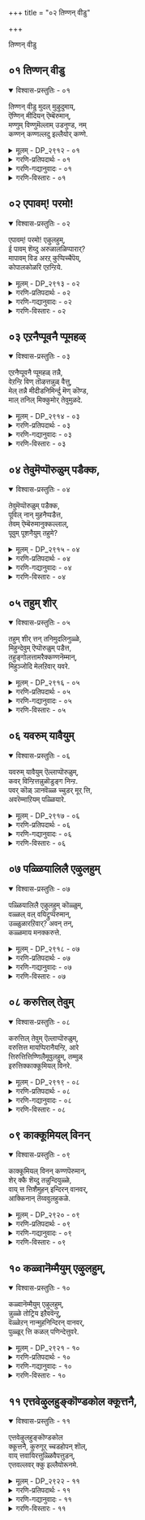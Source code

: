 +++
title = "०२ तिण्णन् वीडु"

+++

तिण्णन् वीडु

## ०१ तिण्णन् वीडु

<details open><summary>विश्वास-प्रस्तुतिः - ०१</summary>

तिण्णन् वीडु मुदल् मुऴुदुमाय्,  
ऎण्णिन् मीदियन् ऎम्बॆरुमान्,  
मण्णुम् विण्णुमॆल्लाम् उडनुण्ड, नम्  
कण्णन् कण्णल्लदु इल्लैयोर् कण्णे.
</details>

<details><summary>मूलम् - DP_२९१२ - ०१</summary>

तिण्णन् वीडु मुदल् मुऴुदुमाय्,  
ऎण्णिन् मीदियन् ऎम्बॆरुमान्,  
मण्णुम् विण्णुमॆल्लाम् उडनुण्ड, नम्  
कण्णन् कण्णल्लदु इल्लैयोर् कण्णे.
</details>

<details><summary>गरणि-प्रतिपदार्थः - ०१</summary>

तिण् = शाश्वतवाद, नल् \(नन्\) = श्रेष्ठवाद \(परिशुद्धवाद\), वीडु = बिडुगडॆये \(मोक्षवे\), मुदल् = मॊदलाद, मुऴुदुम् आय् = ऎल्लवू आगि, ऎण्निन् = योचनॆगॆ \(चिन्तनॆगॆ\), मीदियन् = मेल्पट्टवनू, ऎम्बॆरुमान् = नमगॆ स्वामियू, मण्णुम् विण्णुम् ऎल्लाम् = भूलोकवन्नू मेलणलोकगळन्नू ऎल्लवन्नू, उडन् = ऒट्टिगॆ, उण्ड = उण्डवनू, आद, नम् कण्णन् = नम्म कृष्ण परमात्मन, कण् अल्लदु = कृपाश्रयवल्लदॆ, इल्लै ओर् कण्णे = बेरॊन्दु कृपाश्रयविल्लवे इल्ल. 
</details>

<details><summary>गरणि-गद्यानुवादः - ०१</summary>

शाश्वतवाद श्रेष्ठवाद \(उत्तमवाद\) बिडुगडॆये मॊदलाद ऎल्लवू आद, चिन्तनॆगॆ मीरिदवनाद, नम्म स्वामियाद, भूलोकवन्नू मेलण लोकगळन्नू ऎल्लवन्नू ऒट्टिगॆ उण्डवनाद नम्म कृष्णपरमात्मन कृपाश्रयवल्लदॆ बेरॊन्दु कृपाश्रयवे इल्ल. 
</details>

<details><summary>गरणि-विस्तारः - ०१</summary>

हिन्दिन तिरुवाय् मॊऴियल्लि आळ्वाररु भगवन्तन कल्याणगुणगळन्नु विवरिसुत्ता, अवुगळन्नॆल्ला गमनिसिद बळिकलादरू तम्म मनस्सु आ सर्वेश्वरन दिव्यतिरुवडिगळन्नु दृढवागि आश्रयिसबेकॆन्दु अदक्कॆ करॆ कॊट्टरष्टॆ.

ई तिरुवाय् मॊऴिय मॊदल पाशुरवाद इदरल्लि सह आ विषयवन्ने अवरु मुन्दुवरिसुत्तिद्दारॆ. 

आळ्वाररु हेळुत्तारॆ- भगवन्तन कल्याणगुणगळन्नू लीलाविभूतिगळन्नू ऎणिसि, लॆक्कमाडि हेळलु साध्यविल्ल. अवुगळ परिमितियन्नु चिन्तिसि गुरुतिसलू आगुवुदिल्ल. स्वामियु परमकारुण्य निधि. तानु सृष्टिसिद ऎल्ला चेतनाचेतनगळ रक्षणॆय हॊणॆयन्नु हॊत्तिद्दानॆ. सामान्यवाद सुखशान्ति सन्तोषगळन्नु हिडिदु, अत्युत्तमवू शाश्वतवू श्रेष्ठवू आद मोक्षदवरॆगॆ ऎल्लवन्नू दयॆनीडतक्कवनु अवने. जनन मरणादि दुःखसङ्कटगळन्नु निवारिसुववनू अवने. ऎल्ल लोकगळ निर्वाहकनू अवने. प्रळयकाल बन्दागलू सह, भूलोकवन्नू मेलण ऎल्ला लोकगळन्नू अवनु ऒट्टिगॆ कबळिसि, अवुगळन्नॆल्ला तन्न हॊट्टॆयल्लिये अडगिसिट्टुकॊण्डु, मत्तॆ सृष्टि कालबरुववरॆगू संरक्षिसुववनु. सामान्यमानवनागि भूलोकदल्लि बन्दु तन्न आश्चर्याद्भुत लीलॆगळिद लोकवन्नु मुग्धगॊळिसिद मनमोहकनाद श्रीकृष्णनू अवने. चेतननु अवन कृपॆयन्नू आश्रयवन्नू तप्पदॆ गळिसिकॊळ्ळलेबेकु. अदन्नु बिट्टरॆ अन्थ आश्रय बेरॊन्दिल्ल. 

“कण्णन् कण्णल्लदु इल्लैयोर् कण्णे” –

’कण्’ ऎम्बुदक्कॆ ’करुणॆ, कृपॆ, दयॆ, अनुग्रह, नोट, कण्णु, स्थळ, अवकाश, मुम्भाग, ऎदुरु, आश्रय............” ऎन्दॆल्ल अर्थवागुत्तदॆ. इविष्टु अर्थगळन्नू मेलणवाक्यदल्लि अन्वयिसिकॊण्डु आनन्दिसबहुदाद सॊगसाद वाक्यविदु. ’कण्णन्’ ऎन्दरॆ, श्रीकृष्णरूपियाद भगवन्तनु ई ऎल्ल गुणगळिन्दलू परिशोभितनु. अवन कण्णिगॆ ऒळपट्टवनिगॆ सुख, शान्ति, सन्तोषगळिगॆ तडॆयिल्ल. कण्णन कण्णे कण्णु\! निजवाद, अत्याकर्षवाद, कृपापूर्णवाद, मनोहरवाद कण्णु\! मिक्कवन्नु याव बगॆयल्लू अदरॊन्दिगॆ होलिसलु आगदॆ इरुवुदरिन्द अवुगळन्नु ’कण्णु’ ऎन्नलेबारदु. कण्णन कण्णिन महत्व अष्टु हिरिदु?
</details>

## ०२ एपावम्\! परमो\!

<details open><summary>विश्वास-प्रस्तुतिः - ०२</summary>

एपावम्\! परमो\! एऴुलहुम्,  
ई पावम् शॆय्दु अरुळालळिप्पारार्?   
मापावम् विड अरऱ् कुप्पिच्चैपॆय्,  
कोपालकोळरि एऱन्ऱिये.
</details>

<details><summary>मूलम् - DP_२९१३ - ०२</summary>

एपावम्\! परमो\! एऴुलहुम्,  
ई पावम् शॆय्दु अरुळालळिप्पारार्?   
मापावम् विड अरऱ् कुप्पिच्चैपॆय्,  
कोपालकोळरि एऱन्ऱिये.
</details>

<details><summary>गरणि-प्रतिपदार्थः - ०२</summary>

एपावम् = ऎन्थ भावनॆ\! परमे = ऎष्टु श्रेष्ठ\! एऴुलहुम् = एळु लोकगळन्नू, पावम् = \(ई बगॆय\) भावनॆगळन्नु ईशॆय्दु = उण्टुमाडि, अरुळाल् = कृपॆयिन्द, अळिप्पार् आर् = संरक्षिसुववरु यारु? मा = बलु दॊड्ड, पावम् = पापवु, विड = तॊलगुवन्तॆ, अरऱ् कु = शिवनिगॆ, पिच्चै पॆय् = भिक्षॆयन्नित्त, कोपालन् = गोपालकनाद \(गोपालनॆम्ब\), कोळ् = बलिष्ठ अरि एऱु = गण्डुसिंह, अन्ऱिये = अल्लदॆये. 
</details>

<details><summary>गरणि-गद्यानुवादः - ०२</summary>

ऎन्थ भावनॆ\! ऎष्टु श्रेष्ठ\! ई बगॆय भावनॆगळन्नुण्टुमाडि, कृपॆयिन्द संरक्षिसुववरु यारु? बलुदॊड्ड पापवु तॊलगुवन्तॆ शिवनिगॆ भिक्षॆयन्नित्त गोपालनॆम्ब बलिष्ठगण्डु सिंहवल्लदॆये? 
</details>

<details><summary>गरणि-विस्तारः - ०२</summary>

हिन्दिन पाशुरदल्लि ’कण्णनल्लदॆ बेरॊन्दु कण्णे इल्ल’ ऎम्बुदन्नु स्पष्टपडिसलायितु. ईग, अदु हेगॆ ऎम्बुदन्नु निदर्शनपूर्वकवागि दृढपडिसलागुत्तदॆ. 

कृपॆ, रक्षणॆ – ई ऎरडू भगवन्तन अपरूपवाद अतिशय कार्यगळु. ऎल्ला लोकगळिगू ऎल्ला कालगळल्लियू भगवन्तन रक्षणॆ ऎम्बुदिदॆयष्टॆ. इदन्नु मनस्सिगॆ तन्दुकॊळ्ळुवुदू हागॆये दृढवागि नम्बुवुदू निजवागियू बहळ उत्तमवाद कार्यवे\! इन्थ उदात्त भावनॆमनदल्लि मूडिबरुवुदू सह भगवन्तन कृपॆयिन्दले. भगवन्तन कल्याणगुणगळन्नु नॆनॆयुवुदू, अवुगळ बगॆगॆ कृतङ्ञतॆयन्नु व्यक्तपडिसुवुदू भगवन्तन हिरिमॆयन्नु हॊगळिदन्तॆये. 

शिवनिगॆ हिन्दॆ ब्रह्महत्यादोष बन्दितन्तॆ. निजवागियू अदु बलु दॊड्ड पाप\! शिवनु तन्न कैगॆ अण्टिकॊण्डिद्द ब्रह्मकपालवन्नु हिडिदु अलॆदु अलॆदु बेसत्तनन्तॆ. यारू अदन्नु तुम्बलु समर्थरागलिल्लवन्तॆ. कडॆगॆ, सर्वेश्वरनाद, सर्वरक्षकनाद भगवन्तन बळिगॆ शिवनु होगि याचिसिदनन्तॆ. स्वामियु तन्न कैयिन्दले रक्तवन्नु अदरॊळक्कॆ हरिसुत्ता ’अक्षयं’ ऎन्दनन्तॆ. ब्रह्मकपालवु रक्तदिन्द तुम्बिद कूडले, शिवन कैगॆ अण्टिद्द पीडॆ कैयिन्द कळचिबित्तन्तॆ. शिवनिगॆ अण्टिद्द ब्रह्महत्यादोषवन्नु भगवन्तनु नीगिसिद्दु हीगॆ. 

जगत्तिनल्लि ’गोपाल’ ऎम्ब हॆसरिनिन्द मॆरॆयुत्ता गोवुगळ पालकनागि, मनमोहकनाद श्रीकृष्णरूपियाद भगवन्तनु परमसमर्थनाद पुरुषसिंहने\! 

आळ्वाररु हेळुत्तारॆ- भगवन्त ऎन्थ कृपासागर\! ऎन्थ जगद्रक्षकधुरीण\! ई बगॆय भावनॆगळु भक्तन मनदल्लि मूडिबरुवन्तॆ आगुवुदु स्वामिय असदृशवाद कार्यगळिन्दले. शिवनिगॆ अण्टिद्द ब्रह्महत्यादोषवन्नु निवारिसिद्दु अवन \(स्वामिय\) अद्वितीय सामर्थ्यने\! आ पुरुषसिंहनन्नु आश्रयिसि, अवन पूर्णकृपॆगॆ पात्ररागबेकु.
</details>

## ०३ एऱनैप्पूवनै प्पूमहळ्

<details open><summary>विश्वास-प्रस्तुतिः - ०३</summary>

एऱनैप्पूवनै प्पूमहळ् तन्नै,  
वेऱन्ऱि विण् तॊऴत्तन्नुळ् वैत्तु,  
मेल् तन्नै मीदीडनिमिर्न्दु मॆण् कॊण्ड,  
माल् तनिल् मिक्कुमोर् तेवुमुळदे.
</details>

<details><summary>मूलम् - DP_२९१४ - ०३</summary>

एऱनैप्पूवनै प्पूमहळ् तन्नै,  
वेऱन्ऱि विण् तॊऴत्तन्नुळ् वैत्तु,  
मेल् तन्नै मीदीडनिमिर्न्दु मॆण् कॊण्ड,  
माल् तनिल् मिक्कुमोर् तेवुमुळदे.
</details>

<details><summary>गरणि-प्रतिपदार्थः - ०३</summary>

एऱनै = वृषभवुळ्ळवनन्नु \(वृषभवाहनन्नु\), पूवनै = हूविनवनन्नु \(हूविनल्लि हुट्टिदवनन्नु\), पू= महळ् तन्नै = हूविन मगळन्नु \(लक्ष्मीदेवियन्नु\) वेऱु = बेरॆ, अन्ऱि = ऎन्नदन्तॆ, विण् तॊऴ = मेलणलोकदवरु, पूजिसुवन्तॆ, तन् उळ् = तन्नल्लिये, वैत्तु = इट्टुकॊण्डवनाड, मेल् = मेलॆ मत्तु तन्नै = तन्नन्नु, मीदीड = \(अवरॆल्लर\) मेलिरिसुवन्तॆ, निमिर्न्दु = बॆळॆदु \(ऎत्तरक्कॆ बॆळॆदु\) मण् कॊण्ड = भूमियन्नळॆदुकॊण्डवनाद माल् तनिल् = सर्वेश्वरनिगॆ, मिक्कुम् = हॆच्चिन \(मेल्पट्ट\), ओर् देवुम् उळदे = बेरॊब्ब दैववुण्टे? 
</details>

<details><summary>गरणि-गद्यानुवादः - ०३</summary>

वृषभदवनन्नु हूविनवनन्नु हूविन मगळन्नु बेरॆबेरॆ ऎन्नदन्तॆ मेलणलोकदवरु पूजिसुवन्तॆ तन्नल्लिये इट्टुकॊण्डवनाद मत्तु तन्नन्नु अवरॆल्लर मेलिरिसुवन्तॆ ऎत्तरक्कॆ बॆळॆदु भूमियन्नळॆदुकॊण्डवनाद सर्वेश्वरनिगॆ मेल्पट्ट बेरॊब्ब दैववुण्टे? 
</details>

<details><summary>गरणि-विस्तारः - ०३</summary>

वृषभवन्नुतन्न वाहनवन्नागि माडिकॊण्डिरुव शिवनु ’वृषभदवनु’. कमलद हूविनल्लि हुट्टिद चतुर्मुखब्रह्मनु ’हूविनवनु’. हागॆये हूविनल्लि हुट्टिदवळाद महालक्ष्मि ’हूविन मगळु’.

सर्वेश्वरनाद भगवन्तनु शिवनन्नु तन्न देहद बलभागदल्लिरिसिकॊण्डिद्दानॆ. तन्न नाभियिन्दले हॊरटु अरळिद कमलद हूविनल्लि हुट्टि, अल्लिये अदन्ने आसनवन्नागि माडिकॊण्डु वासिसुव चतुर्मुखनन्नु तन्निन्द बेर्पडदन्तॆ अल्लिये इरिसिकॊण्डिद्दानॆ. समुद्रमथन समयदल्लि कमलद हूविनल्लि हुट्टिद महालक्ष्मि भगवन्तनन्नु एरिसि मदुवॆयाद बळिक, तन्नन्नु अगलि होगदन्तॆ, स्वामियु तन्न वक्षदल्लिये अवळन्निरिसिकॊण्डिद्दानॆ. 

शिवनू, ब्रह्मनू, लक्ष्मियू तन्न ऒन्दु भागवे ऎन्दू, अवरु बेरॆयल्लवॆन्दू, अवरन्नु पूजिसिदरू तन्नन्ने पूजिसिदन्तॆ ऎन्दू तोरिसुवुदक्कागि स्वामियु अवरन्नु तन्नल्लिये हीगॆ व्यवस्थॆ माडिकॊण्डिद्दानॆ. 

अल्लदॆ तानु अवरॆल्लरिगिन्तलू मिगिलादवनु ऎन्दु तोरिसुव सलुवागि इन्नू उन्नतवागि बॆळॆदु, त्रिविक्रमनॆनिसि, ऎल्ल लोकगळन्नू तन्न ऎरडे हॆज्जॆगळिन्द व्यापिसि, अळॆदुकॊण्डिद्दानॆ. 

भगवन्तनिगिन्तलू मेल्पट्ट दैव बेरॆ इल्लवे इल्ल. अवने सर्वेश्वर. 

आळ्वाररु हेळुत्तारॆ- शिव, ब्रह्म, लक्ष्मि, नारायण, ऎन्दु बेरॆ बेरॆयागि ऎणिसि पूजिसुव आवश्यकतॆ इल्लवॆम्बन्तॆयू, अवरॆल्लर पूजॆयू सर्वेश्वरनाद तनगे सल्लुत्तदॆयॆन्दू तोरिसलु भगवन्तनु शिव, ब्रह्म, लक्ष्मियरन्नु तन्न देहदल्लिये सेरिसिकॊण्डिद्दानॆ. अल्लदॆ, अवरॆल्लरिगिन्तलू उन्नतवागि बॆळॆदु, त्रिविक्रमनागि, भूमियन्नु तन्न ऒन्दे हॆज्जॆयिन्द अळॆदुकॊण्डिद्दानॆ. आ सर्वेश्वरनिगिन्तलू बेरॆ याव दैववू इल्ल.
</details>

## ०४ तेवुमॆप्पॊरुळुम् पडैक्क,

<details open><summary>विश्वास-प्रस्तुतिः - ०४</summary>

तेवुमॆप्पॊरुळुम् पडैक्क,  
पूविल् नान् मुहनैप्पडैत्त,  
तेवम् ऎम्बॆरुमानुक्कल्लाल्,  
पूवुम् पूशनैयुम् तहुमे?
</details>

<details><summary>मूलम् - DP_२९१५ - ०४</summary>

तेवुमॆप्पॊरुळुम् पडैक्क,  
पूविल् नान् मुहनैप्पडैत्त,  
तेवम् ऎम्बॆरुमानुक्कल्लाल्,  
पूवुम् पूशनैयुम् तहुमे?
</details>

<details><summary>गरणि-प्रतिपदार्थः - ०४</summary>

तेवुम् = देवतॆगळन्नू, ऎप्पॊरुळुम् = ऎल्ला वस्तुगळन्नू, पडैक्क = सृष्टिसुवुदक्कागि, पूविल् = कमलद हूविनल्लि, नान् मुहनै = नाल्मुखनन्नु, पडैत्त = सृष्टिसिद, तेवम् = परदैववाद, ऎम्बॆरुमानक्कु अल्लाल् = सर्वेश्वरनिगॆ अल्लदॆ, पूवुम् = हूवू, पूशनैयुम् = पूजॆयू, तहुमे = तरवे? 
</details>

<details><summary>गरणि-गद्यानुवादः - ०४</summary>

देवतॆगळन्नू ऎल्ला वस्तुगळन्नू सृष्टिसुवुदक्कागि कमलदहूविनल्लि नाल्मुखनन्नु सृष्टिसिद परदैववाद सर्वेश्वरनिगॆ अल्लदॆ हूवू पूजॆयू तरवे? 
</details>

<details><summary>गरणि-विस्तारः - ०४</summary>

याव दैववन्नु पूजिसबेकु? यारिगॆ मणियबेकु? यारिगॆ गन्ध पुष्पादि उपचारगळन्नु सल्लिसबेकु? यारन्नु दृढवागि आश्रयिसि उज्जीवनगॊळ्ळबेकु? ई बगॆय प्रश्नॆगळॆल्लक्कू उत्तरवो ऎम्बन्तॆ ई पाशुरद विषयविदॆ. 

आळ्वाररु हेळुत्तारॆ- ऎल्लक्कू आदियू कारणनू आगिरुव परदैव ऒब्बनु. अवने सर्वेश्वर. देवतॆगळिन्द हिडिदु ऎल्ला चेतनाचेतन वस्तुगळन्नू सृष्टिसलु सङ्कल्पिसिद कूडले अवनु चतुर्मुख ब्रह्मनन्नु तन्न नाभिकमलदल्लि सृष्टिसिदनु. मत्तु जगत् सृष्टिय कार्यक्कॆ अवनन्नु नियमिसिदनु. सर्वेश्वरनू सर्वङ्ञनू सर्वशक्तनू आद आ दैववन्नल्लदॆ मत्तारन्नु पूजिसुवुदु? अवने ऎल्ल बगॆय उपचारक्कू तक्कवनु. अवनन्ने दृढवागि आश्रयिसि उज्जीवनगॊळ्ळतक्कद्दु.
</details>

## ०५ तहुम् शीर्

<details open><summary>विश्वास-प्रस्तुतिः - ०५</summary>

तहुम् शीर् त्तन् तनिमुदलिनुळ्ळे,  
मिहुन्देवुम् ऎप्पॊरुळुम् पडैत्त,  
तहुङ्गोलत्तामरैक्कण्णनॆम्मान्,  
मिहुञ्जोदि मेलऱिवार् यवरे.
</details>

<details><summary>मूलम् - DP_२९१६ - ०५</summary>

तहुम् शीर् त्तन् तनिमुदलिनुळ्ळे,  
मिहुन्देवुम् ऎप्पॊरुळुम् पडैत्त,  
तहुङ्गोलत्तामरैक्कण्णनॆम्मान्,  
मिहुञ्जोदि मेलऱिवार् यवरे.
</details>

<details><summary>गरणि-प्रतिपदार्थः - ०५</summary>

तहुम् = युक्तवाद \(तक्कद्दाद\), शीर् = गुणगळन्नुळ्ळवनू, तन् = तन्न, तनि = साटियिल्लद, मुदलिनुळ्ळे = मॊट्टमॊदलिन सङ्कल्पदल्लि, मिहुम् = इतर, देवुम् = ब्रह्मादि देवतॆगळन्नू, ऎप्पॊरुळुम् = ऎल्ला वस्तुगळन्नू, पडैक्क = सृष्टिसुवुदक्कागि, तहुम् = तक्कावनाद, कोलम् = सुन्दरवाद, तामरैक्कण्ण = कॆन्दावरॆयन्तॆ कण्णुगळुळ्ळवनू, आद, ऎम्मान् = नम्म स्वामियन्नुळिदु, मिहुम् = अतिशयवाद, शोदि = ज्योति \(प्रभॆ\)यन्नुळ्ळ, मेल् = श्रेष्ठ \(मेलाद\) वस्तुवन्नु, अऱिवार् = अरियतक्कवरु, यवर् = यारिद्दारॆ? \(यारु?\) 
</details>

<details><summary>गरणि-गद्यानुवादः - ०५</summary>

युक्तवाद \(तक्कद्दाद\) गुणगळन्नुळ्ळवनू, तन्न साटियिल्लद मॊट्ट मॊदलिन सङ्कल्पदल्लि, उळिद ऎल्ला \(ब्रह्मादि\) देवतॆगळन्नू, ऎल्ला वस्तुगळन्नू सृष्टिसुवुदक्कागि तक्कवनाद सॊबगिन कॆन्दावरॆयन्तॆ कण्णुगळुळ्ळवनाद नम्म स्वामियन्नुळिदु, अतिशयवाद प्रभॆयन्नुळ्ळ मेलाद वस्तुवन्नु अरियतक्कवरु यारु? 
</details>

<details><summary>गरणि-विस्तारः - ०५</summary>

ई पाशुरदल्लि भगवन्तन कॆलवु विशिष्टवाद परत्वगुणगळन्नु निरूपिसलागिदॆ. 

भगवन्तनु तन्न सृष्टिकार्यक्कॆ युक्तवाद ज्ञान, बल, वीर्य, तेजस मॊदलाद साटियिल्लद गुणगळिन्दलू, तन्न सङ्कल्प मात्रदिन्दले ब्रह्मने मॊदलाद ऎल्ला देवतॆगळन्नू मत्तु इतर ऎल्ला चेतनाचेतन वस्तुगळन्नू सृष्टिसि बिडबल्लसामर्थ्यदिन्दलू, कॆन्दावरॆयन्तॆ विशालवू सुन्दरवू आद कण्णुगळुळ्ळवनागि, तक्कन्तॆ सर्वाकर्षक प्रभॆ \(तेजस्\)यिन्दलू, अद्वितीयवाद रीतियल्लि दिव्यसुन्दरनागिद्दानॆ. गुणगळल्लू, सौन्दर्यदल्लू, सङ्कल्पशक्तियल्लू, साटियिल्लद ज्ञानदल्लू भगवन्तनन्नु मीरिसुव परवस्तु बेरॊन्दिल्ल. ऎल्ल विषयदल्लू अवने सर्वाधिकनु.
</details>

## ०६ यवरुम् यावैयुम्

<details open><summary>विश्वास-प्रस्तुतिः - ०६</summary>

यवरुम् यावैयुम् ऎल्लाप्पॊरुळुम्,  
कवर् विन्ऱित्तन्नुळॊडुङ्ग निन्ऱ.  
पवर् कॊळ् ञानवॆळ्ळ च्चुडर् मूर् त्ति,  
अवरॆम्माऱियम् पळ्ळियारे.
</details>

<details><summary>मूलम् - DP_२९१७ - ०६</summary>

यवरुम् यावैयुम् ऎल्लाप्पॊरुळुम्,  
कवर् विन्ऱित्तन्नुळॊडुङ्ग निन्ऱ.  
पवर् कॊळ् ञानवॆळ्ळ च्चुडर् मूर् त्ति,  
अवरॆम्माऱियम् पळ्ळियारे.
</details>

<details><summary>गरणि-प्रतिपदार्थः - ०६</summary>

यवरुम् = ऎल्ला चेतनरन्नू, यावैयुम् = ऎल्ला अचेतनगळन्नू, ऎल्ला प्पॊरुळुम् = ऎल्ला वस्तुगळन्नू, कवर् वु = कवलुगळु, इन्ऱि = इल्लदन्तॆ, तन्नुळ् = तन्नल्लिये, ऒडुङ्ग = अडकमाडिकॊण्डु, निन्ऱ =इरुव, पर्वकॊळ् = विशालवागि हरडिरुव, ञानम् वॆळ्ळम् = ज्ञानप्रवाहवु, शुडर् = \(तनगॆ\) कान्तियागि बॆळगुव, मूर्त्ति = \(सॊबगिन\) मूर्तियाद, अवर् = आ सर्वेश्वरनु, ऎम् = नम्म, आऴि = प्रळयजलदल्लि, अम् = सॊगसागि, \(निरातङ्कवागि\), पळ्ळियाने = पवडिसिरुववने. 
</details>

<details><summary>गरणि-गद्यानुवादः - ०६</summary>

हिन्दिन पाशुरगळल्लि भगवन्तनु सृष्टिगॆ मुञ्चितवागि इरतक्कवनॆन्दू, अवन सङ्कल्पमात्रदिन्दले सृष्टिकार्यनडॆयुवुदॆन्दू हेळलायितु. ई पाशुरदल्लि, महाप्रळयवुण्टागि, ऎल्लॆल्लू जलमयवे आगिद्दागलू सह भगवन्तनु मात्र आ प्रळयजलदल्लि निर्लिप्ततॆयिन्द निरातङ्कवागि पवडिसि योगनिद्दॆयल्लिरुवनॆन्दू हेळलागुत्तदॆ. हीगॆ, भगवन्तन अनादित्ववन्नू अविनाशत्ववन्नू इदु विशदपडिसुत्तदॆ. सृष्टिये बरलि, प्रळयवेबरलि, भगवन्तनु तन्न सृष्टिय ऎल्ल वस्तुगळन्नू निर्वहिसुत्तानॆ. प्रळय बन्दाग आ वस्तुगळन्नॆल्ल तन्न हॊट्टॆयल्लि अडकमाडिकॊण्डु, मरुसृष्टियवरॆगॆ कापाडिकॊण्डिद्दु, सृष्टिकाल बन्द कूडले अवन्नॆल्ल हॊरहाकुत्तानॆ. सृष्टिप्रळयगळ नडुवण कालदल्लियू सह अवने ऎल्लवन्नू संरक्षिसतक्कवनु. ऎन्थ उदारियाद कृपाळु भगवन्त\! 
</details>

<details><summary>गरणि-विस्तारः - ०६</summary>

आळ्वाररु हेळुत्तारॆ- प्रळयकालदल्लि सर्वेश्वरनाद भगवन्तनु ऎल्ला चेतनचेतनवस्तुगळन्नू, भिन्नभिन्नवागि विङ्गडिसिदन्तॆ, ऎल्लवन्नू ऒट्टागि कबळिसि, तन्न हॊट्टॆयल्लि अडकमाडिट्टुकॊळ्ळुत्तानॆ- बळिक, निरातङ्कवागि, हायागि, आ प्रळयजलदल्लिये कल्पान्तदवरॆगू पवडिसि योगनिद्दॆयल्लिरुत्तानॆ. ऎल्लॆल्लियू हरडिकॊण्डिरुव ज्ञानप्रवाहद प्रभॆयु अवनन्नु दिव्यसुन्दरनन्नागि बॆळगिसुत्तदॆ.
</details>

## ०७ पळ्ळियालिलै एऴुलहुम्

<details open><summary>विश्वास-प्रस्तुतिः - ०७</summary>

पळ्ळियालिलै एऴुलहुम् कॊळ्ळुम्,  
वळ्ळल् वल् वयिट्रुप्पॆरुमान्,  
उळ्ळुळारऱिवार्? अवन् तन्,  
कळ्ळमाय मनक्करुत्ते.
</details>

<details><summary>मूलम् - DP_२९१८ - ०७</summary>

पळ्ळियालिलै एऴुलहुम् कॊळ्ळुम्,  
वळ्ळल् वल् वयिट्रुप्पॆरुमान्,  
उळ्ळुळारऱिवार्? अवन् तन्,  
कळ्ळमाय मनक्करुत्ते.
</details>

<details><summary>गरणि-प्रतिपदार्थः - ०७</summary>

कुळ्ळि = मलगुव स्थळ, आल् इलै = आलद ऎलॆ, एऴ् उलहुम् = एळु लोकगळन्नू, कॊळ्ळुम् = इळिसिकॊळ्ळुवन्थ \(सेरिसिकॊळ्ळुवन्थ\), वळ्ळल् = उदारवाद, वल् = बलिष्ठवाद, वयिट्रु = हॊट्टॆयुळ्ळ, पॆरुमान् = हिरिमॆयुळ्ळवनन्नु \(स्वामियन्नु\), उळ्ळुळ् = अन्तरङ्गदल्लि, आर् अऱिवार् = यारु अरियबल्लरु? अवन् तन् = अवन, कळ्ळम् = कपटदिन्द कूडिद, मायम् = आश्चर्यगळु, मनम् = मनस्सिन, करुत्ते = विषयवे. 
</details>

<details><summary>गरणि-गद्यानुवादः - ०७</summary>

मलगुव स्थळ आलदॆलॆ. एळु लोकगळन्नू सेरिसिकॊळ्ळुवन्थ उदारवाद \(बलुदॊड्ड\) बलिष्ठवाद हॊट्टॆ. इन्थ हिरिमॆयुळ्ळवनन्नु \(स्वामियन्नु\) अन्तरङ्गदल्लि यारु अरियबल्लरु? अवन कपटदिन्द कूडिद आश्चर्यगळु मनस्सिन विषयवे. 
</details>

<details><summary>गरणि-विस्तारः - ०७</summary>

भगवन्तनु हेगॆ जगन्नियामकनॆम्बुदन्नू, जगन्निर्वाहकनॆम्बुदन्नू अवन औदार्यवॆष्टु हिरिदु ऎम्बुदन्नु हिन्दिन पाशुरगळल्लि हेळलायितु. ईग अवन ’मायॆ’यन्नु कुरितु हेळलागुत्तदॆ. 

आळ्वाररु हेळुत्तारॆ- भगवन्तन ऒन्दॊन्दु कॆलसवू अत्याश्चर्यकारक. अदु अष्टे कपटवू हौदु. अवन रीतियन्नु अरितुकॊळ्ळुवुदक्कॆ सुलभवागि आगुवुदे इल्ल. प्रळयकाल बन्दाग, इडिय ब्रह्माण्डवन्ने सरागवागि बलिष्ठवू उदारवू आद तन्न दॊड्ड हॊट्टॆयल्लि सेरिसिट्टुकॊळ्ळुववनिगॆ मलगुव स्थळवादरू ऎन्थाद्दु\! अडॆतडॆयिल्लदॆ ऎल्लॆल्लू तुम्बिकॊण्डु, हॊय्दाडुव अलॆगळिन्द कूडि, स्वल्पवू निलुकडॆयिल्लदन्थ अपारवाद जलराशियल्लि पुट्टदॊन्दु आलदॆलॆय मेलॆये अवनु मलगुवुदु? एनू अरियद पुट्ट शिशुवागि अल्लि मलगि निरातङ्कवागि, निर्लिप्ततॆयिन्द योगनिद्दॆ माडुवुदन्तॆ\! अद्भुताश्चर्यगळिन्द तुम्बिद इन्थ विषयगळन्नु तिळिदुकॊळ्ळबेकादद्दु मनस्सिन मूलकवे ऎन्दरू सह, आ मनस्सिनिन्द भगवन्तन हिरिमॆयन्नु पूर्णवागि अरितुकॊळ्ळबल्लवरु बहळ विरळ. इल्लवे इल्ल ऎन्नबहुदे?
</details>

## ०८ करुत्तिल् तेवुम्

<details open><summary>विश्वास-प्रस्तुतिः - ०८</summary>

करुत्तिल् तेवुम् ऎल्लाप्पॊरुळुम्,  
वरुत्तित्त मायप्पिरानैयन्ऱि, आरे  
त्तिरुत्तित्तिण्णिलैमूवुलहुम्, तम्मुळ्  
इरुत्तिक्काक्कूमियल् विनरे.
</details>

<details><summary>मूलम् - DP_२९१९ - ०८</summary>

करुत्तिल् तेवुम् ऎल्लाप्पॊरुळुम्,  
वरुत्तित्त मायप्पिरानैयन्ऱि, आरे  
त्तिरुत्तित्तिण्णिलैमूवुलहुम्, तम्मुळ्  
इरुत्तिक्काक्कूमियल् विनरे.
</details>

<details><summary>गरणि-प्रतिपदार्थः - ०८</summary>

करुत्तिल् = सङ्कल्पमात्रदिन्दले, तेवुम् = देवतॆगळन्नू, ऎल्लाप्पॊरुळुम् = ऎल्ला वस्तुगळन्नू, वरुत्तित्त = बरमाडिद \(सृष्टिसिद\), मायम् = अत्याश्चर्यकारकनाद, पिरानै अन्ऱि = स्वामियन्नलदॆ, आरे = बेरॆ यारिद्दारॆ? मूउलहुम् = मूरुलोकगळन्नू, तिरुत्ति = क्रमगॊळिसि, तिण् निलै = सुभद्रवागि नॆलॆगॊळिसि, तम् उळ् = तम्म चिन्तनॆयल्लिये, इरुत्ति = इरिसिकॊण्डु, काक्कुम् = रक्षिसतक्क, इयल्विनरे = स्वभावदवरु. 
</details>

<details><summary>गरणि-गद्यानुवादः - ०८</summary>

सङ्कल्पमात्रदिन्दले देवतॆगळन्नू ऎल्ला वस्तुगळन्नू बरमाडिद \(सृष्टिसिद\) अत्याश्चर्यकारकनाद स्वामियन्नल्लदॆ, मूरु लोकगळन्नू क्रमगॊळिसि, सुभद्रवागि नॆलॆगॊळिसि, तम्म चिन्तनॆयल्लिये इरिसिकॊण्डु, रक्षिसतक्क स्वभाववन्नुळ्ळवरु बेरॆ यारिद्दारॆ? 
</details>

<details><summary>गरणि-विस्तारः - ०८</summary>

हिन्दिन पाशुरदल्लि हेळिद भगवन्तन “कळ्ळम्, मायम्” ऎम्ब विषयवन्ने इल्लियू मुन्दुवरिसलागुत्तदॆ. 

आळ्वाररु हेळुत्तारॆ- सर्वेश्वरनाद भगवन्तनु अत्याश्चर्यकारकने दिट\! ’इन्नु सृष्टियागबेकु’ ऎन्दु मनस्सिगॆ बन्दकूडले, ई सङ्कल्पमात्रदिन्दले ब्रह्मादि ऎल्ला देवतॆगळन्नू चेतन वस्तुगळन्नू अचेतन वस्तुगळन्नू आगले उण्टुमाडुत्तानॆ. अल्लदॆ, तन्न ई सृष्टियन्नॆल्ल मूरुलोकगळागि विङ्गडिसुत्तानॆ. अवुगळन्नु क्रमगॊळिसि, हदवागि व्यवस्थॆमाडुत्तानॆ. ऎडॆबिडदॆ अवुगळ चिन्तनॆयन्निट्टुकॊण्डु, अवुगळन्नु रक्षिसुत्तानॆ. इदॆल्ल अवनिगॆ सहजस्वभाववागिबिट्टिदॆ. ई बगॆय स्वभाववन्नू आश्चर्यकारक महिमॆयन्नू उळ्ळ दैवसर्वेश्वरने. अवनन्नुळिदु बेरॆ याव दैवक्कू ई स्वभावविल्ल. 

मूरु लोकगळु – ऎन्दरॆ, स्वाभाविकवागि स्वर्ग, मर्त्यपाताळ. अवुगळ बदलागि भूलोक, मेलण लोकगळु, परमपद \(मण्णुलहु, विण्णुलहु, परमपद\) ऎन्दु हेळलादीतेनो? अधोलोकगळन्नु आळ्वाररु यारू नॆनॆदद्दे काणॆ\!
</details>

## ०९ काक्कूमियल् विनन्

<details open><summary>विश्वास-प्रस्तुतिः - ०९</summary>

काक्कूमियल् विनन् कण्णपॆरुमान्,  
शेर् क्कै शॆय्दु तन्नुन्दियुळ्ळे,  
वाय् त्त त्तिशैमुहन् इन्दिरन् वानवर्,  
आक्किनान् तॆय्ववुलहुकळे.
</details>

<details><summary>मूलम् - DP_२९२० - ०९</summary>

काक्कूमियल् विनन् कण्णपॆरुमान्,  
शेर् क्कै शॆय्दु तन्नुन्दियुळ्ळे,  
वाय् त्त त्तिशैमुहन् इन्दिरन् वानवर्,  
आक्किनान् तॆय्ववुलहुकळे.
</details>

<details><summary>गरणि-प्रतिपदार्थः - ०९</summary>

काक्कुम् = रक्षणॆय, इयल् विनन् = स्वभावदवनाद, कण्णपॆरुमान् = श्रीकृष्णपरमात्मनु, शेर् क्कैशॆय्दु = ऒट्टुगूडिसि, तन् = तन्न, उन्दिउळ्ळे = तिरुनाभियल्लिये, वाय् त्त = \(सृष्टिकार्यक्कॆ\) योग्यनाद, तिशैमुहन् = दिशामुखनन्नू, इन्दिरन् = इन्द्रनन्नू, वानवर् = \(इतर\) देवतॆगळन्नू, आक्किनान = उण्टुमाडिदनु, दॆय् व उलहुहळे = देवतॆगळ लोकगळन्ने. 
</details>

<details><summary>गरणि-गद्यानुवादः - ०९</summary>

रक्षिसुव स्वभावदवनाद श्रीकृष्णपरमात्मनु ऒट्टुगूडिसिद तरुवाय. तन्न तिरुनाभियल्लिये \(सृष्टिकार्यक्कॆ\) योग्यनाद दिशामुखनन्नू इन्द्रनन्नू \(इतर\) देवतॆगळन्नू देवतॆगळ लोकगळन्नू उण्टुमाडिदनु. 
</details>

<details><summary>गरणि-विस्तारः - ०९</summary>

आळ्वाररु हेळुत्तारॆ- रक्षणॆये भगवन्तन स्वभाव. लयकालदल्लू अदु नडॆयुत्तदॆ. सृष्टिकालदल्लू अदु नडॆयुत्तदॆ. ऎन्दरॆ, भगवन्तन मूरु कार्यगळाद सृष्टि, स्थिति, लयगळल्लि ऒन्दॊन्दरल्लू अवन रक्षणॆय कार्यविद्दे इरुत्तदॆ. आद्दरिन्द भगवन्तन रक्षणॆय कार्य ऎडॆबिडदन्तॆ नडॆयुत्तिरुत्तदॆ. श्रीकृष्णनागि अवतरिसिद आ सर्वेश्वरने ऎल्लवन्नू ऒन्दुगूडिसुव लयकार्य मुगिद बळिक, मत्तॆ ताने सृष्टिकार्‍यदल्लि तॊडगुत्तानॆ. मॊदलु आ कार्यनिर्वहणॆगॆ योग्यनाद दिशामुखनन्नु \(नाल्मुखब्रह्मनन्नु\) तन्न नाभियल्ले उण्टुमाडुत्तानॆ. \(सृष्टिसुववनु ताने ऎम्बुदन्नु इदु सूचिसुत्तदॆ\). बळिक, देवेन्द्रनन्नू दिक्पालकरन्नू इन्नितर ऎल्ला देवतॆगळन्नू अवरवर लोकगळन्नू सृष्टिसुत्तानॆ. 

“शेर् क्कै शॆय्दु” – ऎन्दरॆ, मेलणलोकदवराद ब्रह्मादि देवतॆगळन्नू, भूलोकदवरन्नू, प्राणि, पक्षि, कीटगळन्नू, इतर ऎल्ला चेतन वस्तुगळन्नू, ऎल्ला अचेतन वस्तुगळन्नू – सृष्टियल्लिरुव वस्तुगळॆल्लवन्नू - मेलुकीळु ऎन्नदन्तॆ ऎल्लवन्नु ऒट्टागि सेरिसुव कार्य – लयकार्यवन्नु माडि, ऎन्दर्थ, आगलू भगवन्तनु इडिय सृष्टियन्ने तन्न हॊट्टॆयल्लि अडगिसिट्टुकॊण्डु ऎल्लवन्नू रक्षिसुवनल्ल\!
</details>

## १० कळ्वानॆम्मैयुम् एऴुलहुम्,

<details open><summary>विश्वास-प्रस्तुतिः - १०</summary>

कळ्वानॆम्मैयुम् एऴुलहुम्,  
न्नुळ्ळे तोट्रिय इऱैववॆन्ऱु,  
वॆळ्ळेऱन् नान्मुहनिन्दिरन् वानवर्,  
पुळ्ळूर् त्ति कळल् पणिन्देत्तुवरे.
</details>

<details><summary>मूलम् - DP_२९२१ - १०</summary>

कळ्वानॆम्मैयुम् एऴुलहुम्,  
न्नुळ्ळे तोट्रिय इऱैववॆन्ऱु,  
वॆळ्ळेऱन् नान्मुहनिन्दिरन् वानवर्,  
पुळ्ळूर् त्ति कळल् पणिन्देत्तुवरे.
</details>

<details><summary>गरणि-प्रतिपदार्थः - १०</summary>

कळ् वा = मायाविये \(कपटिये\), ऎम्मैयुम् = नम्मन्नू, एऴ् उलहुम् = एळुलोकगळन्नू, निन् = निन्न, उळ्ळे = सङ्कल्पदिन्दले, तोट्रिय = सृष्टिसिद, इऱैवा = ऒडॆयने, ऎन्ऱु = ऎन्दु \(मुन्तागि\), वॆळ् एऱन् = बिळिय ऎत्तिनवनू, नान्मुहन् = नाल्मुखनू, इन्दिरन् = इन्द्रनू, वानवर् = नित्यसूरिगळु देवतॆगळू, पुळ् ऊर् त्ति = गरुडवाहनन, कऴल् = तिरुवडिगळन्नु, पणिन्दु = ऎरगि, एत्तुवरे = स्तुतिसुत्तारॆ. 
</details>

<details><summary>गरणि-गद्यानुवादः - १०</summary>

मायाविये \(कपटिये\), नम्मन्नू एळु लोकगळन्नू निन्न सङ्कल्पदिन्दले सृष्टिसिद ऒडॆयने, ऎन्दु मुन्तागि, बिळिय ऎत्तिनवनू, नाल्मुखनू, इन्द्रनू, नित्यसूरिगळू देवतॆगळु गरुडवाहनन तिरुअडिगळिगॆ ऎरगि स्तुतिसुत्तारॆ. 
</details>

<details><summary>गरणि-विस्तारः - १०</summary>

“बिळिय ऎत्तिनवनु” – शिवपरमात्म. शुद्धवाअ बिळिय ऎत्ताद ’नन्दि’यन्नु तन्न वाहनवागि उळ्ळवनु. 

“नाल्मुख” – ब्रह्म, नाल्कु मुखगळन्नु हॊन्दि, नाल्कु दिक्कुगळन्नू नोडुत्ता, नाल्कुवेदगळन्नु नाल्कु मुखगळिन्द पठिसुत्ता, भगवन्तनन्नु स्तुतिसुत्ता, तन्न सृष्टिकार्यदल्लि तॊडगिरुववनु. 

“वानवर्” – बानिन \(आकाशद\) लोकदल्लि वासिसुवरु – देवतॆगळु. मत्तु परमपददल्लि, भगवन्तन ऎडॆबिडद सेवॆयल्लि तॊडगिरुव नित्यसूरिगळु.

“गरुडवाहन” – सर्वेश्वरनाद महाविष्णु-श्रीमन्नारायण. गरुडनन्नु वाहनवागि माडिकॊण्डु, तन्न भक्तन सङ्कटवन्नु निवारिसुवुदक्कागि अल्लिगॆ धाविसलु सदासिद्धनागिरुव भगवन्त. 

ई पाशुरदल्लि भगवन्तनन्नु ’कळ्वा’ ऎन्दु आदरदिन्द करॆयलागिदॆ. हीगॆन्नुववरु नम्मन्थ सामान्यरल्ल –“बिळिय ऎत्तिनवनू, नान्मुखनू, इन्द्रनू, विण्णवरू”. भगवन्तनन्नु हीगॆ सम्बोधिसबहुदे? ऒब्बरिगू तिळियदन्तॆ, निश्शब्दवागि, गुट्टागि, कपटद रीतियल्लि, बेरॆयवर बॆलॆबाळुव वस्तुगळन्नु स्वाधीनपडिसिकॊण्डु, पत्तॆयिल्लदन्तॆ हॊरटुहोगुववनन्नु “कळ्वा” \(कळ्ळ\) ऎन्नबेकु. भगवन्तनु अन्थवने? ऎन्दरॆ, भगवन्तन कॆलसगळु ’कळ्ळ’न हागॆये इवॆयन्तॆ. अवनु ऎल्ल चेतन अचेतन वस्तुगळ अन्तर्यामियागिरुवुदु यारिगू काणिसद हागॆये अल्लवे? अन्तरङ्गदल्लि सेरिकॊण्डु स्वामियु ऒब्बॊब्बनु माडुवुदक्कू साक्षियागि नोडुत्तलिद्दु, तन्नन्नवनु नॆनॆदाने ऎन्दु आतुरदिन्द कादुकॊण्डिद्दु, अवन सङ्कटद समयदल्लि अवनिगॆ नॆरवागि, अवन अन्तरङ्गवन्नु सूरॆगॊण्डु, अवनन्नुद्धरिसुव अत्याश्चर्यकरनागि, मायावियागि, कपटियागि, प्रेमादरगळिगॆ पात्रनाद ’कळ्व’ने सरि\! 

आळ्वाररु हेळुत्तारॆ- चतुर्मुखनाद ब्रह्मनू शिवनू, देवेन्द्रनू, नित्यसूरिगळू, देवतॆगळू सर्वेश्वरनन्नु हीगॆ स्तुतिसुत्तारॆ- “आश्चर्यकारकने, कपटिये, कळ्ळने, नीने नम्मॊडॆय. निन्न सङ्कल्प मात्रदिन्दले नीनु एळु लोकगळन्नू, नम्मन्नू, सृष्टिसतक्क सर्वशक्तनु. गरुडवाहननागिरुव निन्न दिव्यतिरुवडिगळिगॆ नावु ऎरगुत्तेवॆ. निन्न विशिष्ट कल्याणगुणगळन्नु कुरितु स्तुतिसुत्तेवॆ.
</details>

## ११ एत्तवेऴुलहुङ्कॊण्डकोल क्कूत्तनै,

<details open><summary>विश्वास-प्रस्तुतिः - ११</summary>

एत्तवेऴुलहुङ्कॊण्डकोल  
क्कूत्तनै, कुरुगूर् च्चडहोपन् शॊल्,  
वाय् त्तवायिरत्तुळ्ळिवैपत्तुडन्,  
एत्तवल्लवर् क्कु इल्लैयोरूनमे.
</details>

<details><summary>मूलम् - DP_२९२२ - ११</summary>

एत्तवेऴुलहुङ्कॊण्डकोल  
क्कूत्तनै, कुरुगूर् च्चडहोपन् शॊल्,  
वाय् त्तवायिरत्तुळ्ळिवैपत्तुडन्,  
एत्तवल्लवर् क्कु इल्लैयोरूनमे.
</details>

<details><summary>गरणि-प्रतिपदार्थः - ११</summary>

एत्त = स्तुतिसलु, एऴ् उलहुम् = एळु लोकगळन्नू, कॊण्ड = अळॆदुकॊण्ड \(उद्धरिसिद\), कोलम् = सुन्दरवाद, कूत्तनै = नाट्यनिपुणनन्नु कूतु, कुरुगूर् = तिरुक्कूरुहूरिन, शडहोपन् = शठगोपन, शॊल् = मातुगळाद, वाय् त्त = सुप्रसिद्धवाद, आयिरत्तुळ् = ऒन्दुसाविरदल्लि, इवै पत्तु उडन् = ई हत्तरिन्द, \(ई हत्तर मूलक\) एत्त वल्लार् क्कु = स्तुतिसतक्कवरिगॆ, इल्लै ओर् ऊनमे = यावॊन्दु कॊरतॆयू इरुवुदिल्ल. 
</details>

<details><summary>गरणि-गद्यानुवादः - ११</summary>

स्तुतिसलु, एळु लोकगळन्नू अळॆदुकॊण्ड \(उद्धरिसिद\) सुन्दरवाद नाट्यनिपुणनन्नु कुरितु तिरुक्कूरुहूरिन शठगोपन मातुगळाद सुप्रसिद्धवाद ऒन्दु साविर पाशुरगळल्लि ई हत्तु पाशुरगळिन्द स्तुतिसतक्कवरिगॆ यावॊन्दु कॊरतॆयू \(न्यूनतॆयू\) इरुवुदिल्ल. 
</details>

<details><summary>गरणि-विस्तारः - ११</summary>

इदु ई तिरुवाय् मॊऴिय कडॆय पाशुर. तिरुवाय् मॊऴिय उद्दक्कू सर्वेश्वरनाद भगवन्तन ऎडॆबिडद रक्षकत्ववन्नू, परमौदार्यवन्नू बेरॆबेरॆ रीतियल्लि निदर्शनगळॊडनॆ हेळलागिदॆ. अवन तिरुवडिगळन्नाशिसि, दृढवागि आश्रयिसि, ऎरगि, पूजिसुववरिगॆ भगवन्तन कृपॆपूर्णवागिरुत्तदॆ ऎम्बुदु इदर सारांश. 

देवतॆगळॆल्लरू ऒन्दु सल ऒट्टुगूडि भगवन्तनल्लि मॊरॆयिट्टरन्तॆ. दानव चक्रवर्तियाद महाभलि तन्नकॊडुगैयिन्दलू, बिडदॆ नडॆसुव यज्ञयागादिगळिन्दलू अजेयनागि, मूरु लोकगळ ऒडॆयनागि बिडुत्तानॆन्दू, तम्मन्नॆल्ल अवन अधिकारदिन्द पारुमाडबेकॆन्दू देवतॆगळु भगवन्तनल्लि अङ्गलाचिसिदरन्तॆ. कृपाळुवाद भगवन्तनु, कूडले वामनवटुवागि बलिय यागशालॆयन्नु प्रवेशिसिदनन्तॆ. तन्न पुट्टहॆज्जॆयल्लि मूरे मूरु हॆज्जॆगळ नॆलवन्नु बेडिदनन्तॆ. बलियिन्द अदन्नुदानवागि पडॆदकूडले भगवन्तनु त्रिविक्रमनागि बॆळॆदु, तन्नऒन्दु हॆज्जॆयिन्दले भूमण्डलवन्नॆल्ला आवरिसि अळॆदुकॊण्डनन्तॆ. मेलण ऎल्ल लोकगळन्नू तन्न इन्नॊन्दु हॆज्जॆयिन्द आवरिसिबिट्टनन्तॆ. तन्न मूरनॆय हॆज्जॆयन्नु दानग्रणियाद बलिय तलॆय मेलॆये इरिसि, अवनन्नू सम्पूर्णवागि अनुग्रहिसिदनन्तॆ. 

भगवन्तनु श्रीकृष्णनागि अवतरिसि माडिद अद्भुत लीलॆगळल्लि यमुनानदियल्लि काळिङ्ग मडुविनल्लि वासवागिद्द काळीयनॆम्ब विषसर्पवन्नु कॆणकि, अदर हॆडॆयमेलेरि, नानाभङ्गिगळिन्द नर्तनमाडि, सर्पवन्नु पराभवगॊळिसिद्दु ऒन्दु निदर्शन मत्तु आळ्वाररु विवरिसुवन्तॆ, अवनु कॊडद कुणितदल्लियू साटियिल्लद निपुणनु ऎम्बुदु इन्नॊन्दु निदर्शन. ई निदर्शनगळिन्द भगवन्तनु नाट्यकलानिपुणनॆम्बुदु विशदपडुत्तदॆ. 

सर्वरक्षकनू, कृपापूर्णनू, परमोदारियू आद भगवन्तनन्नु कुरितु, अवन कल्याणगुणगळन्नु कुरितु तिरुक्कूरुहूरिन शठगोपनु \(नम्माळ्वाररु\) ऒन्दु साविर पाशुरगळन्नु बलुस्वारस्यवागि रचिसिहाडिद्दारॆ. अवुगळ पैकि, ई हत्तु पाशुरगळन्नु चॆन्नागि कलितु, आ मूलक भगवन्तनन्नु स्तुतिसुववरिगॆ याव बगॆय कॊरतॆयू इल्लदन्तॆ पूर्णसुख आनन्दगळु अवर इहपरगळॆरडरल्लू लभिसुत्तवॆ ऎम्बुदु ई तिरुवाय् मॊऴिय फलश्रुति.
</details>
